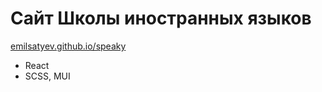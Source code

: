 # Сайт Школы иностранных языков

[emilsatyev.github.io/speaky](https://emilsatyev.github.io/speaky/)

- React
- SCSS, MUI
